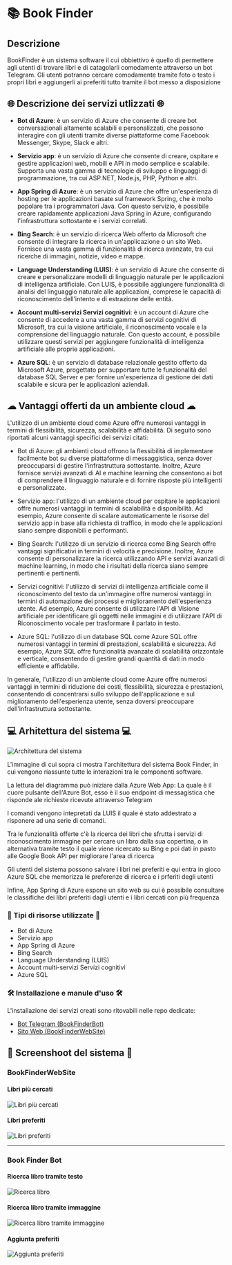 # 📚 Book Finder

## Descrizione
BookFinder è un sistema software il cui obbiettivo è quello di permettere agli utenti di trovare libri e di catagolarli comodamente attraverso un bot Telegram. Gli utenti potranno cercare comodamente tramite foto o testo i propri libri e aggiungerli ai preferiti tutto tramite il bot messo a disposizione

## 🌐 Descrizione dei servizi utlizzati 🌐

- **Bot di Azure**: è un servizio di Azure che consente di creare bot conversazionali altamente scalabili e personalizzati, che possono interagire con gli utenti tramite diverse piattaforme come Facebook Messenger, Skype, Slack e altri.

- **Servizio app**: è un servizio di Azure che consente di creare, ospitare e gestire applicazioni web, mobili e API in modo semplice e scalabile. Supporta una vasta gamma di tecnologie di sviluppo e linguaggi di programmazione, tra cui ASP.NET, Node.js, PHP, Python e altri.

- **App Spring di Azure**: è un servizio di Azure che offre un'esperienza di hosting per le applicazioni basate sul framework Spring, che è molto popolare tra i programmatori Java. Con questo servizio, è possibile creare rapidamente applicazioni Java Spring in Azure, configurando l'infrastruttura sottostante e i servizi correlati.

- **Bing Search**: è un servizio di ricerca Web offerto da Microsoft che consente di integrare la ricerca in un'applicazione o un sito Web. Fornisce una vasta gamma di funzionalità di ricerca avanzate, tra cui ricerche di immagini, notizie, video e mappe.

- **Language Understanding (LUIS)**: è un servizio di Azure che consente di creare e personalizzare modelli di linguaggio naturale per le applicazioni di intelligenza artificiale. Con LUIS, è possibile aggiungere funzionalità di analisi del linguaggio naturale alle applicazioni, comprese le capacità di riconoscimento dell'intento e di estrazione delle entità.

- **Account multi-servizi Servizi cognitivi**: è un account di Azure che consente di accedere a una vasta gamma di servizi cognitivi di Microsoft, tra cui la visione artificiale, il riconoscimento vocale e la comprensione del linguaggio naturale. Con questo account, è possibile utilizzare questi servizi per aggiungere funzionalità di intelligenza artificiale alle proprie applicazioni.

- **Azure SQL**: è un servizio di database relazionale gestito offerto da Microsoft Azure, progettato per supportare tutte le funzionalità del database SQL Server e per fornire un'esperienza di gestione dei dati scalabile e sicura per le applicazioni aziendali.


## ☁ Vantaggi offerti da un ambiente cloud ☁

L'utilizzo di un ambiente cloud come Azure offre numerosi vantaggi in termini di flessibilità, sicurezza, scalabilità e affidabilità. Di seguito sono riportati alcuni vantaggi specifici dei servizi citati:

- Bot di Azure: gli ambienti cloud offrono la flessibilità di implementare facilmente bot su diverse piattaforme di messaggistica, senza dover preoccuparsi di gestire l'infrastruttura sottostante. Inoltre, Azure fornisce servizi avanzati di AI e machine learning che consentono ai bot di comprendere il linguaggio naturale e di fornire risposte più intelligenti e personalizzate.

- Servizio app: l'utilizzo di un ambiente cloud per ospitare le applicazioni offre numerosi vantaggi in termini di scalabilità e disponibilità. Ad esempio, Azure consente di scalare automaticamente le risorse del servizio app in base alla richiesta di traffico, in modo che le applicazioni siano sempre disponibili e performanti.

- Bing Search: l'utilizzo di un servizio di ricerca come Bing Search offre vantaggi significativi in termini di velocità e precisione. Inoltre, Azure consente di personalizzare la ricerca utilizzando API e servizi avanzati di machine learning, in modo che i risultati della ricerca siano sempre pertinenti e pertinenti.

- Servizi cognitivi: l'utilizzo di servizi di intelligenza artificiale come il riconoscimento del testo da un'immagine offre numerosi vantaggi in termini di automazione dei processi e miglioramento dell'esperienza utente. Ad esempio, Azure consente di utilizzare l'API di Visione artificiale per identificare gli oggetti nelle immagini e di utilizzare l'API di Riconoscimento vocale per trasformare il parlato in testo.

- Azure SQL: l'utilizzo di un database SQL come Azure SQL offre numerosi vantaggi in termini di prestazioni, scalabilità e sicurezza. Ad esempio, Azure SQL offre funzionalità avanzate di scalabilità orizzontale e verticale, consentendo di gestire grandi quantità di dati in modo efficiente e affidabile.

In generale, l'utilizzo di un ambiente cloud come Azure offre numerosi vantaggi in termini di riduzione dei costi, flessibilità, sicurezza e prestazioni, consentendo di concentrarsi sullo sviluppo dell'applicazione e sul miglioramento dell'esperienza utente, senza doversi preoccupare dell'infrastruttura sottostante.

## 💻 Arhitettura del sistema 💻 

![Architettura del sistema](https://github.com/BookManagerProject/.github/blob/main/image/architettura.png?raw=true)

L'immagine di cui sopra ci mostra l'architettura del sistema Book Finder, in cui vengono riassunte tutte le interazioni tra le componenti software.

La lettura del diagramma può iniziare dalla Azure Web App: La quale è il cuore pulsante dell'Azure Bot, esso è il suo endpoint di messagistica che risponde ale richieste ricevute attraverso Telegram

I comandi vengono intepretati da LUIS il quale è stato addestrato a risponere ad una serie di comandi.

Tra le funzionalità offerte c'è la ricerca dei libri che sfrutta i servizi di riconoscimento immagine per cercare un libro dalla sua copertina, o in alternativa tramite testo il quale viene ricercato su Bing e poi dati in pasto alle Google Book API per migliorare l'area di ricerca

Gli utenti del sistema possono salvare i libri nei preferiti e qui entra in gioco Azure SQL che memorizza le preferenze di ricerca e i prferiti degli utenti

Infine, App Spring di Azure espone un sito web su cui è possibile consultare le classifiche dei libri preferiti dagli utenti e i libri cercati con più frequenza


### 🔎 Tipi di risorse utilizzate 🔎
- Bot di Azure
- Servizio app
- App Spring di Azure
- Bing Search
- Language Understanding (LUIS)
- Account multi-servizi Servizi cognitivi
- Azure SQL

### 🛠 Installazione e manule d'uso 🛠

L'installazione dei servizi creati sono ritovabili nelle repo dedicate:

- [Bot Telegram (BookFinderBot)](https://github.com/BookManagerProject/BookFinderBot)
- [Sito Web (BookFinderWebSite)](https://github.com/BookManagerProject/BookFinderWebsite)

## 📸 Screenshoot del sistema 📸

### BookFinderWebSite
#### Libri più cercati
![Libri più cercati](https://github.com/BookManagerProject/.github/blob/main/image/libri_pi%C3%B9_cercati.png?raw=true)
#### Libri preferiti
![Libri preferiti](https://github.com/BookManagerProject/.github/blob/main/image/libri_preferiti.png?raw=true)
* **
### Book Finder Bot
#### Ricerca libro tramite testo
![Ricerca libro](https://github.com/BookManagerProject/.github/blob/main/image/bot1.png?raw=true)
#### Ricerca libro tramite immaggine
![Ricerca libro tramite immaggine](https://github.com/BookManagerProject/.github/blob/main/image/bot2.png?raw=true)
#### Aggiunta preferiti
![Aggiunta preferiti](https://github.com/BookManagerProject/.github/blob/main/image/bot3.png?raw=true)
